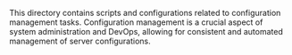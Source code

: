 This directory contains scripts and configurations related to configuration management tasks. Configuration management is a crucial aspect of system administration and DevOps, allowing for consistent and automated management of server configurations.
